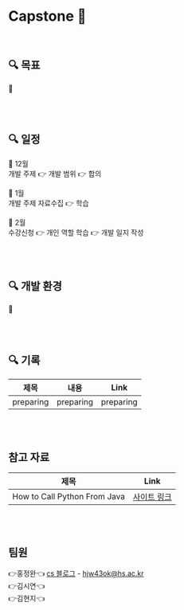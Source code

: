 # Capstone 🚩

<br>

## 🔍 목표

🔹 


<br><br>

## 🔍 일정

🔹 12월 <br>
개발 주제  👉 개발 범위  👉 합의<br>

🔹 1월 <br>
개발 주제 자료수집 👉 학습<br>

🔹 2월 <br>
수강신청 👉 개인 역할 학습 👉 개발 일지 작성<br>


<br><br>


## 🔍 개발 환경

🔹 

<br><br>

## 🔍 기록


|제목|내용|Link|
|------|---|---|
|preparing|preparing|preparing|


<br><br>

## 참고 자료

|제목|Link|
|------|---|
|How to Call Python From Java|[사이트 링크](https://www.baeldung.com/java-working-with-python)|


<br><br>
## 팀원

👉홍정완👈 [cs 블로그](https://velog.io/@daydream) - hjw43ok@hs.ac.kr<br>
👉김시연👈 <br>
👉김현지👈 <br>

